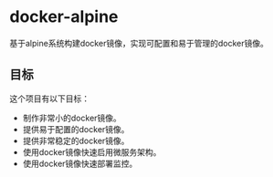 # docker-alpine

基于alpine系统构建docker镜像，实现可配置和易于管理的docker镜像。

## 目标

这个项目有以下目标：

- 制作非常小的docker镜像。
- 提供易于配置的docker镜像。
- 提供非常稳定的docker镜像。
- 使用docker镜像快速启用微服务架构。
- 使用docker镜像快速部署监控。